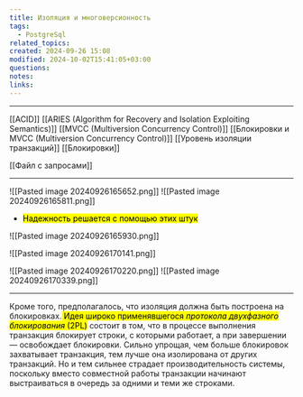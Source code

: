 ```yaml
---
title: Изоляция и многоверсионность
tags:
  - PostgreSql
related_topics: 
created: 2024-09-26 15:08
modified: 2024-10-02T15:41:05+03:00
questions: 
notes: 
links: 
---
```


----
[[ACID]]
[[ARIES (Algorithm for Recovery and Isolation Exploiting Semantics)]]
[[MVCC (Multiversion Concurrency Control)]]
[[Блокировки и  MVCC (Multiversion Concurrency Control)]]
[[Уровень изоляции транзакций]]
[[Блокировки]]

[[Файл с запросами]]


----


![[Pasted image 20240926165652.png]]
![[Pasted image 20240926165811.png]]

- <mark class="hltr-yellow">Надежность решается с помощью этих штук</mark>

![[Pasted image 20240926165930.png]]

![[Pasted image 20240926170141.png]]

 ![[Pasted image 20240926170220.png]]
![[Pasted image 20240926170339.png]]

----

Кроме того, предполагалось, что изоляция должна быть построена на блокировках.<mark class="hltr-red"> Идея широко применявшегося _протокола двухфазного блокирования_ (2PL)</mark> состоит в том, что в процессе выполнения транзакция блокирует строки, с которыми работает, а при завершении — освобождает блокировки. Сильно упрощая, чем больше блокировок захватывает транзакция, тем лучше она изолирована от других транзакций. Но и тем сильнее страдает производительность системы, поскольку вместо совместной работы транзакции начинают выстраиваться в очередь за одними и теми же строками.
